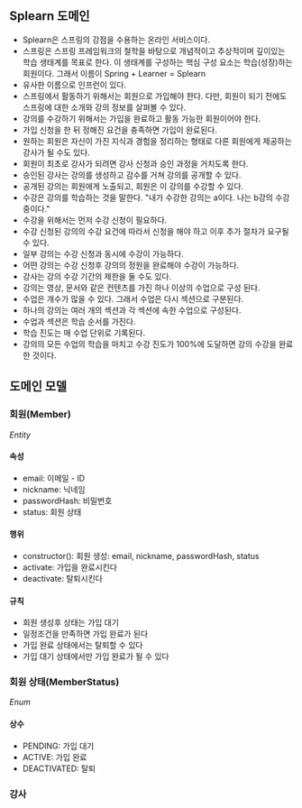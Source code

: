 ## Splearn 도메인

- Splearn은 스프링의 강점을 수용하는 온라인 서비스이다.
- 스프링은 스프링 프레임워크의 철학을 바탕으로 개념적이고 추상적이며 깊이있는 학습 생태계를 목표로 한다.
  이 생태계를 구성하는 핵심 구성 요소는 학습(성장)하는 회원이다.
  그래서 이름이 Spring + Learner = Splearn
- 유사한 이름으로 인프런이 있다.
- 스프링에서 활동하기 위해서는 회원으로 가입해야 한다.
  다만, 회원이 되기 전에도 스프링에 대한 소개와 강의 정보를 살펴볼 수 있다.
- 강의를 수강하기 위해서는 가입을 완료하고 활동 가능한 회원이어야 한다.
- 가입 신청을 한 뒤 정해진 요건을 충족하면 가입이 완료된다.
- 원하는 회원은 자신이 가진 지식과 경험을 정리하는 형태로 다른 회원에게 제공하는 강사가 될 수도 있다.
- 회원이 최초로 강사가 되려면 강사 신청과 승인 과정을 거치도록 한다.
- 승인된 강사는 강의를 생성하고 감수를 거쳐 강의를 공개할 수 있다.
- 공개된 강의는 회원에게 노출되고, 회원은 이 강의를 수강할 수 있다.
- 수강은 강의를 학습하는 것을 말한다. "내가 수강한 강의는 a이다. 나는 b강의 수강중이다."
- 수강을 위해서는 먼저 수강 신청이 필요하다.
- 수강 신청된 강의의 수강 요건에 따라서 신청을 해야 하고 이후 추가 절차가 요구될 수 있다.
- 일부 강의는 수강 신청과 동시에 수강이 가능하다.
- 어떤 강의는 수강 신청후 강의의 정원을 완료해야 수강이 가능하다.
- 강사는 강의 수강 기간의 제한을 둘 수도 있다.
- 강의는 영상, 문서와 같은 컨텐츠를 가진 하나 이상의 수업으로 구성 된다.
- 수업은 개수가 많을 수 있다. 그래서 수업은 다시 섹션으로 구분된다.
- 하나의 강의는 여러 개의 섹션과 각 섹션에 속한 수업으로 구성된다.
- 수업과 섹션은 학습 순서를 가진다.
- 학습 진도는 매 수업 단위로 기록된다.
- 강의의 모든 수업의 학습을 마치고 수강 진도가 100%에 도달하면 강의 수강을 완료한 것이다.


## 도메인 모델

### 회원(Member)
_Entity_

#### 속성
- email: 이메일 - ID
- nickname: 닉네임
- passwordHash: 비밀번호
- status: 회원 상태

#### 행위
- constructor(): 회원 생성: email, nickname, passwordHash, status
- activate: 가입을 완료시킨다
- deactivate: 탈퇴시킨다

#### 규칙
- 회원 생성후 상태는 가입 대기
- 일정조건을 만족하면 가입 완료가 된다
- 가입 완료 상태에서는 탈퇴할 수 있다
- 가입 대기 상태에서만 가입 완료가 될 수 있다

### 회원 상태(MemberStatus)
_Enum_

#### 상수
- PENDING: 가입 대기
- ACTIVE: 가입 완료
- DEACTIVATED: 탈퇴

### 강사